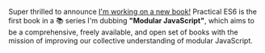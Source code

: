Super thrilled to announce [I'm working on a new book!][campaign] Practical ES6 is the first book in a 📚 series I'm dubbing **"Modular JavaScript"**, which aims to be a comprehensive, freely available, and open set of books with the mission of improving our collective understanding of modular JavaScript.

[campaign]: /s/modular-javascript-indiegogo "Indiegogo campaign for Modular JavaScript: A Pragmatic JS Book Series"
